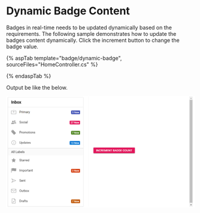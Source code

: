 # Dynamic Badge Content

Badges in real-time needs to be updated dynamically based on the requirements. The following sample demonstrates how to
update the badges content dynamically. Click the increment button to change the badge value.

{% aspTab template="badge/dynamic-badge", sourceFiles="HomeController.cs" %}

{% endaspTab %}

Output be like the below.

![Badge Sample](../images/badgecount.PNG)
